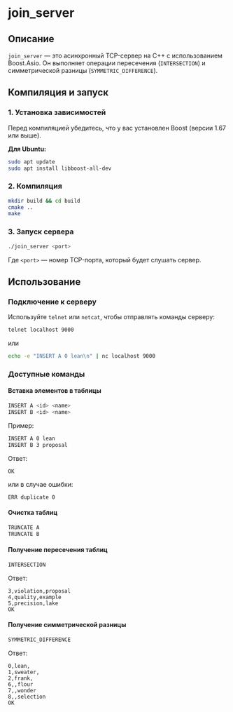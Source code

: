 # join_server

## Описание
`join_server` — это асинхронный TCP-сервер на C++ с использованием Boost.Asio.
Он выполняет операции пересечения (`INTERSECTION`) и симметрической разницы (`SYMMETRIC_DIFFERENCE`).

## Компиляция и запуск

### 1. Установка зависимостей
Перед компиляцией убедитесь, что у вас установлен Boost (версии 1.67 или выше).

**Для Ubuntu:**
```sh
sudo apt update
sudo apt install libboost-all-dev
```


### 2. Компиляция
```sh
mkdir build && cd build
cmake ..
make
```

### 3. Запуск сервера
```sh
./join_server <port>
```
Где `<port>` — номер TCP-порта, который будет слушать сервер.

## Использование

### Подключение к серверу
Используйте `telnet` или `netcat`, чтобы отправлять команды серверу:
```sh
telnet localhost 9000
```
или
```sh
echo -e "INSERT A 0 lean\n" | nc localhost 9000
```

### Доступные команды

#### Вставка элементов в таблицы
```sh
INSERT A <id> <name>
INSERT B <id> <name>
```
Пример:
```sh
INSERT A 0 lean
INSERT B 3 proposal
```
Ответ:
```
OK
```
или в случае ошибки:
```
ERR duplicate 0
```

#### Очистка таблиц
```sh
TRUNCATE A
TRUNCATE B
```

#### Получение пересечения таблиц
```sh
INTERSECTION
```
Ответ:
```
3,violation,proposal
4,quality,example
5,precision,lake
OK
```

#### Получение симметрической разницы
```sh
SYMMETRIC_DIFFERENCE
```
Ответ:
```
0,lean,
1,sweater,
2,frank,
6,,flour
7,,wonder
8,,selection
OK
```

